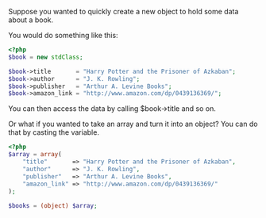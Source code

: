 Suppose you wanted to quickly create a new object to hold some data about a book.

You would do something like this:

```php
<?php
$book = new stdClass;

$book->title       = "Harry Potter and the Prisoner of Azkaban";
$book->author      = "J. K. Rowling";
$book->publisher   = "Arthur A. Levine Books";
$book->amazon_link = "http://www.amazon.com/dp/0439136369/";
```
You can then access the data by calling $book->title and so on.

Or what if you wanted to take an array and turn it into an object? You can do that by casting the variable.

```php
<?php
$array = array(
    "title"       => "Harry Potter and the Prisoner of Azkaban",
    "author"      => "J. K. Rowling",
    "publisher"   => "Arthur A. Levine Books",
    "amazon_link" => "http://www.amazon.com/dp/0439136369/"
);
 
$books = (object) $array;
```
